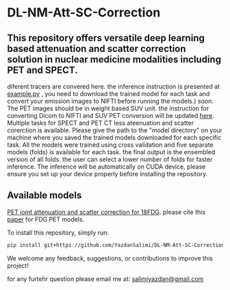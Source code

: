 # DL-NM-Att-SC-Correction
## This repository offers versatile deep learning based attenuation and scatter correction solution in nuclear medicine modalities including PET and SPECT.
diferent tracers are convered here. 
the inference instruction is presented at [example.py](https://github.com/YazdanSalimi/DL-NM-Att-SC-Correction/blob/main/example.py) , you need to download the trained model for each task and convert your emission images to NIFTI before running the models.) soon. The PET images should be in weight based SUV unit. the instruction for converting Dicom to NIFTI and SUV PET conversion will be updated [here](https://github.com/YazdanSalimi/medical-image-processing-tools).
Multiple tasks for SPECT and PET CT less ateenuation and scatter corerction is available.
Please give the path to the "model directory" on your machine where you saved the trained models downloaded for each specific task. All the models were trained using cross validation and five separate models (folds) is available for each task. the final output is the ensembled version of all folds. the user can select a lower number of folds for faster inference. 
The inference will be automatically on CUDA device, please ensure you set up your device properly before installing the repository.
## Available models
[PET joint attenuation and scatter correction for 18FDG](https://drive.google.com/drive/folders/1Se0hFwL8VTtPp4Fw-WabTW0CwoKY76HV?usp=drive_link). please cite this [paper](https://doi.org/10.1097/rlu.0000000000004912) for FDG PET models. 

To install this repository, simply run:
```bash
pip install git+https://github.com/YazdanSalimi/DL-NM-Att-SC-Correction.git
```
We welcome any feedback, suggestions, or contributions to improve this project!

for any furtehr question please email me at: salimiyazdan@gmail.com

